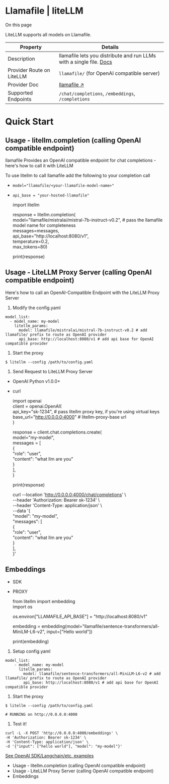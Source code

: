 # Llamafile | liteLLM

On this page

LiteLLM supports all models on Llamafile.

Property| Details  
---|---  
Description| llamafile lets you distribute and run LLMs with a single file. [Docs](https://github.com/Mozilla-Ocho/llamafile/blob/main/README.md)  
Provider Route on LiteLLM| `llamafile/` (for OpenAI compatible server)  
Provider Doc| [llamafile ↗](https://github.com/Mozilla-Ocho/llamafile/blob/main/llama.cpp/server/README.md#api-endpoints)  
Supported Endpoints| `/chat/completions`, `/embeddings`, `/completions`  
  
# Quick Start

## Usage - litellm.completion (calling OpenAI compatible endpoint)​

llamafile Provides an OpenAI compatible endpoint for chat completions - here's how to call it with LiteLLM

To use litellm to call llamafile add the following to your completion call

  * `model="llamafile/<your-llamafile-model-name>"`
  * `api_base = "your-hosted-llamafile"`

    
    
    import litellm   
      
    response = litellm.completion(  
                model="llamafile/mistralai/mistral-7b-instruct-v0.2", # pass the llamafile model name for completeness  
                messages=messages,  
                api_base="http://localhost:8080/v1",  
                temperature=0.2,  
                max_tokens=80)  
      
    print(response)  
    

## Usage - LiteLLM Proxy Server (calling OpenAI compatible endpoint)​

Here's how to call an OpenAI-Compatible Endpoint with the LiteLLM Proxy Server

  1. Modify the config.yaml

    
    
    model_list:  
      - model_name: my-model  
        litellm_params:  
          model: llamafile/mistralai/mistral-7b-instruct-v0.2 # add llamafile/ prefix to route as OpenAI provider  
          api_base: http://localhost:8080/v1 # add api base for OpenAI compatible provider  
    

  1. Start the proxy

    
    
    $ litellm --config /path/to/config.yaml  
    

  1. Send Request to LiteLLM Proxy Server

  * OpenAI Python v1.0.0+
  * curl

    
    
    import openai  
    client = openai.OpenAI(  
        api_key="sk-1234", # pass litellm proxy key, if you're using virtual keys  
        base_url="http://0.0.0.0:4000" # litellm-proxy-base url  
    )  
      
    response = client.chat.completions.create(  
        model="my-model",  
        messages = [  
            {  
                "role": "user",  
                "content": "what llm are you"  
            }  
        ],  
    )  
      
    print(response)  
    
    
    
    curl --location 'http://0.0.0.0:4000/chat/completions' \  
        --header 'Authorization: Bearer sk-1234' \  
        --header 'Content-Type: application/json' \  
        --data '{  
        "model": "my-model",  
        "messages": [  
            {  
            "role": "user",  
            "content": "what llm are you"  
            }  
        ],  
    }'  
    

## Embeddings​

  * SDK
  * PROXY

    
    
    from litellm import embedding     
    import os  
      
    os.environ["LLAMAFILE_API_BASE"] = "http://localhost:8080/v1"  
      
      
    embedding = embedding(model="llamafile/sentence-transformers/all-MiniLM-L6-v2", input=["Hello world"])  
      
    print(embedding)  
    

  1. Setup config.yaml

    
    
    model_list:  
        - model_name: my-model  
          litellm_params:  
            model: llamafile/sentence-transformers/all-MiniLM-L6-v2 # add llamafile/ prefix to route as OpenAI provider  
            api_base: http://localhost:8080/v1 # add api base for OpenAI compatible provider  
    

  1. Start the proxy

    
    
    $ litellm --config /path/to/config.yaml  
      
    # RUNNING on http://0.0.0.0:4000  
    

  1. Test it!

    
    
    curl -L -X POST 'http://0.0.0.0:4000/embeddings' \  
    -H 'Authorization: Bearer sk-1234' \  
    -H 'Content-Type: application/json' \  
    -d '{"input": ["hello world"], "model": "my-model"}'  
    

[See OpenAI SDK/Langchain/etc. examples](/docs/proxy/user_keys#embeddings)

  * Usage - litellm.completion (calling OpenAI compatible endpoint)
  * Usage - LiteLLM Proxy Server (calling OpenAI compatible endpoint)
  * Embeddings